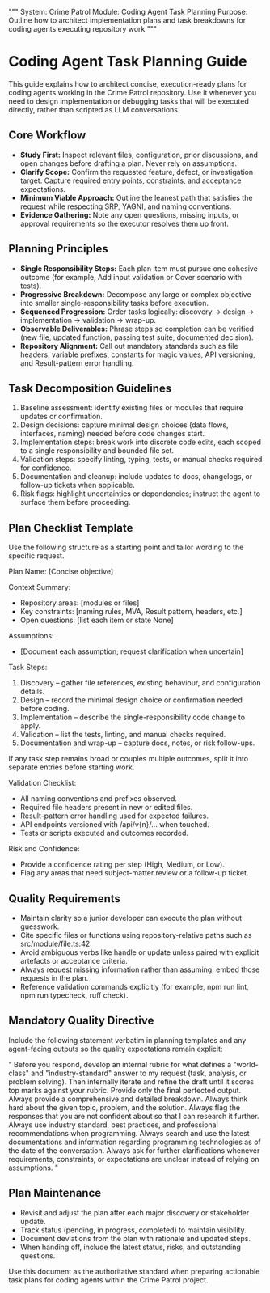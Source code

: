 """
System: Crime Patrol
Module: Coding Agent Task Planning
Purpose: Outline how to architect implementation plans and task breakdowns for coding agents executing repository work
"""
# Coding Agent Task Planning Guide

This guide explains how to architect concise, execution-ready plans for coding agents working in the Crime Patrol repository. Use it whenever you need to design implementation or debugging tasks that will be executed directly, rather than scripted as LLM conversations.

## Core Workflow
- **Study First:** Inspect relevant files, configuration, prior discussions, and open changes before drafting a plan. Never rely on assumptions.
- **Clarify Scope:** Confirm the requested feature, defect, or investigation target. Capture required entry points, constraints, and acceptance expectations.
- **Minimum Viable Approach:** Outline the leanest path that satisfies the request while respecting SRP, YAGNI, and naming conventions.
- **Evidence Gathering:** Note any open questions, missing inputs, or approval requirements so the executor resolves them up front.

## Planning Principles
- **Single Responsibility Steps:** Each plan item must pursue one cohesive outcome (for example, Add input validation or Cover scenario with tests).
- **Progressive Breakdown:** Decompose any large or complex objective into smaller single-responsibility tasks before execution.
- **Sequenced Progression:** Order tasks logically: discovery → design → implementation → validation → wrap-up.
- **Observable Deliverables:** Phrase steps so completion can be verified (new file, updated function, passing test suite, documented decision).
- **Repository Alignment:** Call out mandatory standards such as file headers, variable prefixes, constants for magic values, API versioning, and Result-pattern error handling.

## Task Decomposition Guidelines
1. Baseline assessment: identify existing files or modules that require updates or confirmation.
2. Design decisions: capture minimal design choices (data flows, interfaces, naming) needed before code changes start.
3. Implementation steps: break work into discrete code edits, each scoped to a single responsibility and bounded file set.
4. Validation steps: specify linting, typing, tests, or manual checks required for confidence.
5. Documentation and cleanup: include updates to docs, changelogs, or follow-up tickets when applicable.
6. Risk flags: highlight uncertainties or dependencies; instruct the agent to surface them before proceeding.

## Plan Checklist Template
Use the following structure as a starting point and tailor wording to the specific request.

Plan Name: [Concise objective]

Context Summary:
- Repository areas: [modules or files]
- Key constraints: [naming rules, MVA, Result pattern, headers, etc.]
- Open questions: [list each item or state None]

Assumptions:
- [Document each assumption; request clarification when uncertain]

Task Steps:
1. Discovery – gather file references, existing behaviour, and configuration details.
2. Design – record the minimal design choice or confirmation needed before coding.
3. Implementation – describe the single-responsibility code change to apply.
4. Validation – list the tests, linting, and manual checks required.
5. Documentation and wrap-up – capture docs, notes, or risk follow-ups.

If any task step remains broad or couples multiple outcomes, split it into separate entries before starting work.

Validation Checklist:
- All naming conventions and prefixes observed.
- Required file headers present in new or edited files.
- Result-pattern error handling used for expected failures.
- API endpoints versioned with /api/v{n}/... when touched.
- Tests or scripts executed and outcomes recorded.

Risk and Confidence:
- Provide a confidence rating per step (High, Medium, or Low).
- Flag any areas that need subject-matter review or a follow-up ticket.

## Quality Requirements
- Maintain clarity so a junior developer can execute the plan without guesswork.
- Cite specific files or functions using repository-relative paths such as src/module/file.ts:42.
- Avoid ambiguous verbs like handle or update unless paired with explicit artefacts or acceptance criteria.
- Always request missing information rather than assuming; embed those requests in the plan.
- Reference validation commands explicitly (for example, npm run lint, npm run typecheck, ruff check).

## Mandatory Quality Directive
Include the following statement verbatim in planning templates and any agent-facing outputs so the quality expectations remain explicit:

"<instructions>
Before you respond, develop an internal rubric for what defines a "world-class" and "industry-standard" answer to my request (task, analysis, or problem solving). Then internally iterate and refine the draft until it scores top marks against your rubric. Provide only the final perfected output. Always provide a comprehensive and detailed breakdown. Always think hard about the given topic, problem, and the solution. Always flag the responses that you are not confident about so that I can research it further. Always use industry standard, best practices, and professional recommendations when programming. Always search and use the latest documentations and information regarding programming technologies as of the date of the conversation. Always ask for further clarifications whenever requirements, constraints, or expectations are unclear instead of relying on assumptions.
</instructions>"

## Plan Maintenance
- Revisit and adjust the plan after each major discovery or stakeholder update.
- Track status (pending, in progress, completed) to maintain visibility.
- Document deviations from the plan with rationale and updated steps.
- When handing off, include the latest status, risks, and outstanding questions.

Use this document as the authoritative standard when preparing actionable task plans for coding agents within the Crime Patrol project.

